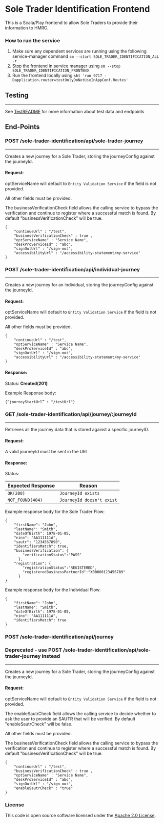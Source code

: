 
# Sole Trader Identification Frontend

This is a Scala/Play frontend to allow Sole Traders to provide their information to HMRC.

### How to run the service
1. Make sure any dependent services are running using the following service-manager command `sm --start SOLE_TRADER_IDENTIFICATION_ALL -r`
2. Stop the frontend in service manager using `sm --stop SOLE_TRADER_IDENTIFICATION_FRONTEND`
3. Run the frontend locally using
`sbt 'run 9717 -Dapplication.router=testOnlyDoNotUseInAppConf.Routes'`
   
## Testing

---
See [TestREADME](TestREADME.md) for more information about test data and endpoints

## End-Points

### POST /sole-trader-identification/api/sole-trader-journey

---
Creates a new journey for a Sole Trader, storing the journeyConfig against the journeyId.
#### Request:

optServiceName will default to `Entity Validation Service` if the field is not provided.

All other fields must be provided.

The businessVerificationCheck field allows the calling service to bypass the verification and 
continue to register where a successful match is found. By default "businessVerificationCheck" will be true.

```
{
    "continueUrl" : "/test",
    "businessVerificationCheck" : true ,
    "optServiceName" : "Service Name",
    "deskProServiceId" : "abc",
    "signOutUrl" : "/sign-out",
    "accessibilityUrl" : "/accessibility-statement/my-service"
}
```

### POST /sole-trader-identification/api/individual-journey

---
Creates a new journey for an Individual, storing the journeyConfig against the journeyId.
#### Request:

optServiceName will default to `Entity Validation Service` if the field is not provided.

All other fields must be provided.

```
{
    "continueUrl" : "/test",
    "optServiceName" : "Service Name",
    "deskProServiceId" : "abc",
    "signOutUrl" : "/sign-out",
    "accessibilityUrl" : "/accessibility-statement/my-service"
}
```

#### Response:
Status: **Created(201)**

Example Response body:

```
{“journeyStartUrl” : "/testUrl"}
```

### GET /sole-trader-identification/api/journey/:journeyId

---
Retrieves all the journey data that is stored against a specific journeyID.
#### Request:
A valid journeyId must be sent in the URI

#### Response:
Status:

| Expected Response                       | Reason
|-----------------------------------------|------------------------------
| ```OK(200)```                           |  ```JourneyId exists```
| ```NOT_FOUND(404)```                    | ```JourneyId doesn't exist```

Example response body for the Sole Trader Flow:
```
{
    "firstName": "John",
    "lastName": "Smith",
    "dateOfBirth": 1978-01-05,
    "nino": "AA111111A",
    "sautr": "1234567890",
    "identifiersMatch": true,
    "businessVerification": {
        "verificationStatus":"PASS"
      },
    "registration": {
        "registrationStatus":"REGISTERED",
        "registeredBusinessPartnerId":"X00000123456789"
      }
}
```

Example response body for the Individual Flow:
```
{
    "firstName": "John",
    "lastName": "Smith",
    "dateOfBirth": 1978-01-05,
    "nino": "AA111111A",
    "identifiersMatch": true
}
```

### POST /sole-trader-identification/api/journey
### Deprecated - use POST /sole-trader-identification/api/sole-trader-journey instead

---
Creates a new journey for a Sole Trader, storing the journeyConfig against the journeyId.
#### Request:

optServiceName will default to `Entity Validation Service` if the field is not provided.

The enableSautrCheck field allows the calling service to decide whether to ask the user to provide
an SAUTR that will be verified. By default "enableSautrCheck" will be false.

All other fields must be provided.

The businessVerificationCheck field allows the calling service to bypass the verification and
continue to register where a successful match is found. By default "businessVerificationCheck" will be true.

```
{
    "continueUrl" : "/test",
    "businessVerificationCheck" : true ,
    "optServiceName" : "Service Name",
    "deskProServiceId" : "abc",
    "signOutUrl" : "/sign-out",
    "enableSautrCheck" : "true"
}
```

### License

This code is open source software licensed under the [Apache 2.0 License]("http://www.apache.org/licenses/LICENSE-2.0.html").
